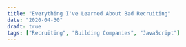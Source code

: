```yaml
---
title: "Everything I've Learned About Bad Recruiting"
date: "2020-04-30"
draft: true
tags: ["Recruiting", "Building Companies", "JavaScript"]
---
```

